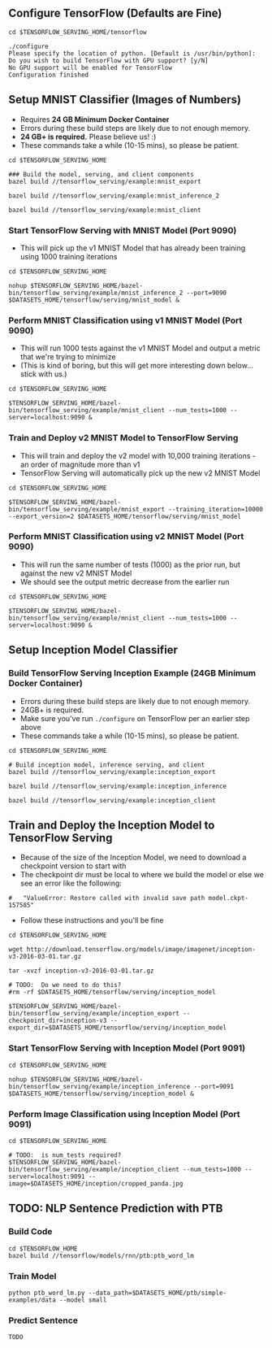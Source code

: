 ## Configure TensorFlow (Defaults are Fine)
```
cd $TENSORFLOW_SERVING_HOME/tensorflow

./configure              
Please specify the location of python. [Default is /usr/bin/python]: 
Do you wish to build TensorFlow with GPU support? [y/N] 
No GPU support will be enabled for TensorFlow
Configuration finished
```

## Setup MNIST Classifier (Images of Numbers)
* Requires **24 GB Minimum Docker Container**
* Errors during these build steps are likely due to not enough memory.  
* **24 GB+ is required.**  Please believe us!  :)
* These commands take a while (10-15 mins), so please be patient.
```
cd $TENSORFLOW_SERVING_HOME

### Build the model, serving, and client components
bazel build //tensorflow_serving/example:mnist_export

bazel build //tensorflow_serving/example:mnist_inference_2

bazel build //tensorflow_serving/example:mnist_client
```

### Start TensorFlow Serving with MNIST Model (Port 9090)
* This will pick up the v1 MNIST Model that has already been training using 1000 training iterations  
```
cd $TENSORFLOW_SERVING_HOME

nohup $TENSORFLOW_SERVING_HOME/bazel-bin/tensorflow_serving/example/mnist_inference_2 --port=9090 $DATASETS_HOME/tensorflow/serving/mnist_model &
```

### Perform MNIST Classification using v1 MNIST Model (Port 9090)
* This will run 1000 tests against the v1 MNIST Model and output a metric that we're trying to minimize
* (This is kind of boring, but this will get more interesting down below... stick with us.)
```
cd $TENSORFLOW_SERVING_HOME

$TENSORFLOW_SERVING_HOME/bazel-bin/tensorflow_serving/example/mnist_client --num_tests=1000 --server=localhost:9090 &
```

### Train and Deploy v2 MNIST Model to TensorFlow Serving
* This will train and deploy the v2 model with 10,000 training iterations - an order of magnitude more than v1
* TensorFlow Serving will automatically pick up the new v2 MNIST Model
```
cd $TENSORFLOW_SERVING_HOME

$TENSORFLOW_SERVING_HOME/bazel-bin/tensorflow_serving/example/mnist_export --training_iteration=10000 --export_version=2 $DATASETS_HOME/tensorflow/serving/mnist_model
```

### Perform MNIST Classification using v2 MNIST Model (Port 9090)
* This will run the same number of tests (1000) as the prior run, but against the new v2 MNIST Model
* We should see the output metric decrease from the earlier run
```
cd $TENSORFLOW_SERVING_HOME

$TENSORFLOW_SERVING_HOME/bazel-bin/tensorflow_serving/example/mnist_client --num_tests=1000 --server=localhost:9090 &
```

## Setup Inception Model Classifier

### Build TensorFlow Serving Inception Example (24GB Minimum Docker Container)
* Errors during these build steps are likely due to not enough memory.  
* 24GB+ is required.
* Make sure you've run `./configure` on TensorFlow per an earlier step above 
* These commands take a while (10-15 mins), so please be patient.
```
cd $TENSORFLOW_SERVING_HOME

# Build inception model, inference serving, and client 
bazel build //tensorflow_serving/example:inception_export

bazel build //tensorflow_serving/example:inception_inference

bazel build //tensorflow_serving/example:inception_client
```

## Train and Deploy the Inception Model to TensorFlow Serving
* Because of the size of the Inception Model, we need to download a checkpoint version to start with
* The checkpoint dir must be local to where we build the model or else we see an error like the following:
```
#   "ValueError: Restore called with invalid save path model.ckpt-157585"
```
* Follow these instructions and you'll be fine
```
cd $TENSORFLOW_SERVING_HOME

wget http://download.tensorflow.org/models/image/imagenet/inception-v3-2016-03-01.tar.gz

tar -xvzf inception-v3-2016-03-01.tar.gz

# TODO:  Do we need to do this?
#rm -rf $DATASETS_HOME/tensorflow/serving/inception_model

$TENSORFLOW_SERVING_HOME/bazel-bin/tensorflow_serving/example/inception_export --checkpoint_dir=inception-v3 --export_dir=$DATASETS_HOME/tensorflow/serving/inception_model
```

### Start TensorFlow Serving with Inception Model (Port 9091)
```
cd $TENSORFLOW_SERVING_HOME

nohup $TENSORFLOW_SERVING_HOME/bazel-bin/tensorflow_serving/example/inception_inference --port=9091 $DATASETS_HOME/tensorflow/serving/inception_model &
```

### Perform Image Classification using Inception Model (Port 9091)
```
cd $TENSORFLOW_SERVING_HOME

# TODO:  is num_tests required?
$TENSORFLOW_SERVING_HOME/bazel-bin/tensorflow_serving/example/inception_client --num_tests=1000 --server=localhost:9091 --image=$DATASETS_HOME/inception/cropped_panda.jpg
```

## TODO:  NLP Sentence Prediction with PTB
### Build Code
```
cd $TENSORFLOW_HOME
bazel build //tensorflow/models/rnn/ptb:ptb_word_lm
```

### Train Model
```
python ptb_word_lm.py --data_path=$DATASETS_HOME/ptb/simple-examples/data --model small
```

### Predict Sentence
```
TODO
```
